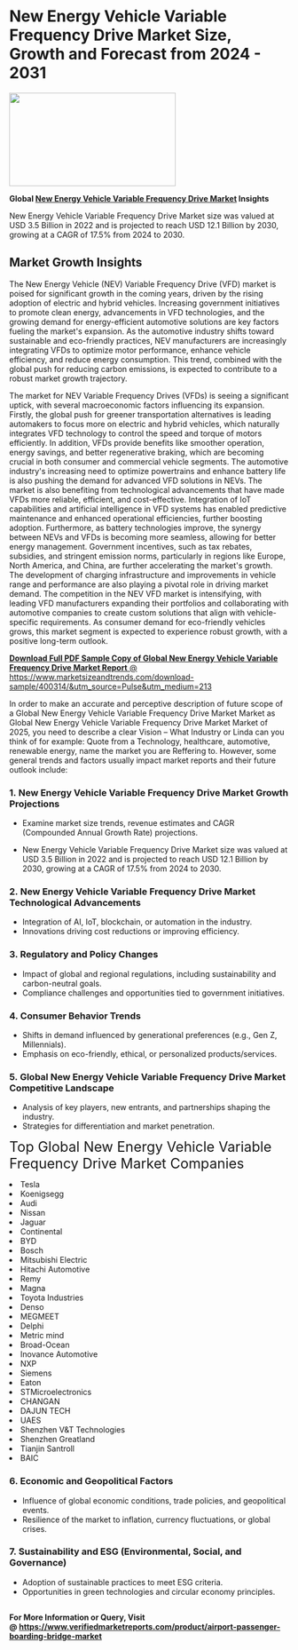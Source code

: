 <H1>New Energy Vehicle Variable Frequency Drive Market Size, Growth and Forecast from 2024 - 2031</H1><img class="aligncenter size-medium wp-image-584254" src="https://thirdeyenews.in/wp-content/uploads/2024/09/Global-Market-Research-300x168.jpeg" alt="" width="300" height="168" /><p><strong>Global&nbsp;<a href="https://www.marketsizeandtrends.com/download-sample/400314/&amp;utm_source=Pulse&amp;utm_medium=213">New Energy Vehicle Variable Frequency Drive Market</a> Insights</strong></p><p>New Energy Vehicle Variable Frequency Drive Market size was valued at USD 3.5 Billion in 2022 and is projected to reach USD 12.1 Billion by 2030, growing at a CAGR of 17.5% from 2024 to 2030.</p><p><h2>Market Growth Insights</h2> <p>The New Energy Vehicle (NEV) Variable Frequency Drive (VFD) market is poised for significant growth in the coming years, driven by the rising adoption of electric and hybrid vehicles. Increasing government initiatives to promote clean energy, advancements in VFD technologies, and the growing demand for energy-efficient automotive solutions are key factors fueling the market's expansion. As the automotive industry shifts toward sustainable and eco-friendly practices, NEV manufacturers are increasingly integrating VFDs to optimize motor performance, enhance vehicle efficiency, and reduce energy consumption. This trend, combined with the global push for reducing carbon emissions, is expected to contribute to a robust market growth trajectory.</p> <p><a href="#"></a></p> <p>The market for NEV Variable Frequency Drives (VFDs) is seeing a significant uptick, with several macroeconomic factors influencing its expansion. Firstly, the global push for greener transportation alternatives is leading automakers to focus more on electric and hybrid vehicles, which naturally integrates VFD technology to control the speed and torque of motors efficiently. In addition, VFDs provide benefits like smoother operation, energy savings, and better regenerative braking, which are becoming crucial in both consumer and commercial vehicle segments. The automotive industry's increasing need to optimize powertrains and enhance battery life is also pushing the demand for advanced VFD solutions in NEVs. The market is also benefiting from technological advancements that have made VFDs more reliable, efficient, and cost-effective. Integration of IoT capabilities and artificial intelligence in VFD systems has enabled predictive maintenance and enhanced operational efficiencies, further boosting adoption. Furthermore, as battery technologies improve, the synergy between NEVs and VFDs is becoming more seamless, allowing for better energy management. Government incentives, such as tax rebates, subsidies, and stringent emission norms, particularly in regions like Europe, North America, and China, are further accelerating the market's growth. The development of charging infrastructure and improvements in vehicle range and performance are also playing a pivotal role in driving market demand. The competition in the NEV VFD market is intensifying, with leading VFD manufacturers expanding their portfolios and collaborating with automotive companies to create custom solutions that align with vehicle-specific requirements. As consumer demand for eco-friendly vehicles grows, this market segment is expected to experience robust growth, with a positive long-term outlook. <p><a href="#"></p><p><span class=""><strong>Download Full PDF Sample Copy of Global New Energy Vehicle Variable Frequency Drive Market Report</strong> @ <a href="https://www.marketsizeandtrends.com/download-sample/400314/&amp;utm_source=Pulse&amp;utm_medium=213" target="_blank">https://www.marketsizeandtrends.com/download-sample/400314/&amp;utm_source=Pulse&amp;utm_medium=213</a></span></p><p>In order to make an accurate and perceptive description of future scope of a Global&nbsp;New Energy Vehicle Variable Frequency Drive Market Market as Global&nbsp;New Energy Vehicle Variable Frequency Drive Market Market of 2025, you need to describe a clear Vision &ndash; What Industry or Linda can you think of for example: Quote from a Technology, healthcare, automotive, renewable energy, name the market you are Reffering to. However, some general trends and factors usually impact market reports and their future outlook include:</p><h3>1.&nbsp;<strong>New Energy Vehicle Variable Frequency Drive Market Growth Projections</strong></h3><ul><li>Examine market size trends, revenue estimates and CAGR (Compounded Annual Growth Rate) projections.</li><li><p>New Energy Vehicle Variable Frequency Drive Market size was valued at USD 3.5 Billion in 2022 and is projected to reach USD 12.1 Billion by 2030, growing at a CAGR of 17.5% from 2024 to 2030.</p></li></ul><h3>2.&nbsp;<strong>New Energy Vehicle Variable Frequency Drive Market Technological Advancements</strong></h3><ul><li>Integration of AI, IoT, blockchain, or automation in the industry.</li><li>Innovations driving cost reductions or improving efficiency.</li></ul><h3>3.&nbsp;<strong>Regulatory and Policy Changes</strong></h3><ul><li>Impact of global and regional regulations, including sustainability and carbon-neutral goals.</li><li>Compliance challenges and opportunities tied to government initiatives.</li></ul><h3>4.&nbsp;<strong>Consumer Behavior Trends</strong></h3><ul><li>Shifts in demand influenced by generational preferences (e.g., Gen Z, Millennials).</li><li>Emphasis on eco-friendly, ethical, or personalized products/services.</li></ul><h3>5.&nbsp;<strong>Global New Energy Vehicle Variable Frequency Drive Market Competitive Landscape</strong></h3><ul><li>Analysis of key players, new entrants, and partnerships shaping the industry.</li><li>Strategies for differentiation and market penetration.</li></ul><p data-pm-slice="1 1 []"><span style="color: inherit; font-family: inherit; font-size: 25px;">Top Global New Energy Vehicle Variable Frequency Drive Market Companies</span></p><div class="" data-test-id=""><p><li>Tesla</li><li> Koenigsegg</li><li> Audi</li><li> Nissan</li><li> Jaguar</li><li> Continental</li><li> BYD</li><li> Bosch</li><li> Mitsubishi Electric</li><li> Hitachi Automotive</li><li> Remy</li><li> Magna</li><li> Toyota Industries</li><li> Denso</li><li> MEGMEET</li><li> Delphi</li><li> Metric mind</li><li> Broad-Ocean</li><li> Inovance Automotive</li><li> NXP</li><li> Siemens</li><li> Eaton</li><li> STMicroelectronics</li><li> CHANGAN</li><li> DAJUN TECH</li><li> UAES</li><li> Shenzhen V&T Technologies</li><li> Shenzhen Greatland</li><li> Tianjin Santroll</li><li> BAIC</li></p></div><h3>6.&nbsp;<strong>Economic and Geopolitical Factors</strong></h3><ul><li>Influence of global economic conditions, trade policies, and geopolitical events.</li><li>Resilience of the market to inflation, currency fluctuations, or global crises.</li></ul><h3>7.&nbsp;<strong>Sustainability and ESG (Environmental, Social, and Governance)</strong></h3><ul><li>Adoption of sustainable practices to meet ESG criteria.</li><li>Opportunities in green technologies and circular economy principles.</li></ul><h2><strong style="font-size: 14px;">For More Information or Query, Visit @&nbsp;</strong><a style="background-color: #ffffff; font-size: 14px;" href="https://www.marketsizeandtrends.com/report/new-energy-vehicle-variable-frequency-drive-market/" target="_blank">https://www.verifiedmarketreports.com/product/airport-passenger-boarding-bridge-market</a></h2>
